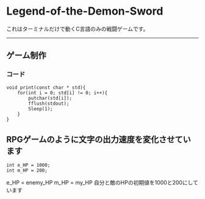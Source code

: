 # Legend-of-the-Demon-Sword

これはターミナルだけで動くC言語のみの戦闘ゲームです。

---

## ゲーム制作

### コード
```
void print(const char * std){
    for(int i = 0; std[i] != 0; i++){
        putchar(std[i]);
        fflush(stdout);
        Sleep(1);
    }
}
```
RPGゲームのように文字の出力速度を変化させています
---
```
int e_HP = 1000;
int m_HP = 200;
```
e_HP = enemy_HP
m_HP = my_HP
自分と敵のHPの初期値を1000と200にしています
